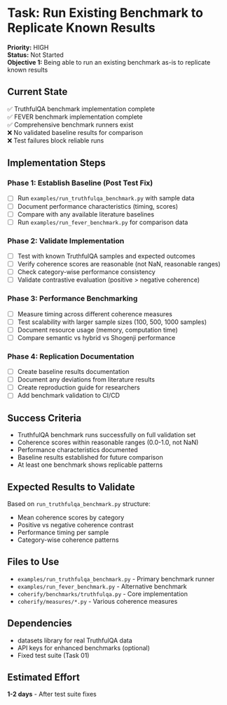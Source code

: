 # Task: Run Existing Benchmark to Replicate Known Results

**Priority:** HIGH  
**Status:** Not Started  
**Objective 1:** Being able to run an existing benchmark as-is to replicate known results  

## Current State
✅ TruthfulQA benchmark implementation complete  
✅ FEVER benchmark implementation complete  
✅ Comprehensive benchmark runners exist  
❌ No validated baseline results for comparison  
❌ Test failures block reliable runs  

## Implementation Steps

### Phase 1: Establish Baseline (Post Test Fix)
- [ ] Run `examples/run_truthfulqa_benchmark.py` with sample data
- [ ] Document performance characteristics (timing, scores)
- [ ] Compare with any available literature baselines
- [ ] Run `examples/run_fever_benchmark.py` for comparison data

### Phase 2: Validate Implementation
- [ ] Test with known TruthfulQA samples and expected outcomes
- [ ] Verify coherence scores are reasonable (not NaN, reasonable ranges)
- [ ] Check category-wise performance consistency
- [ ] Validate contrastive evaluation (positive > negative coherence)

### Phase 3: Performance Benchmarking
- [ ] Measure timing across different coherence measures
- [ ] Test scalability with larger sample sizes (100, 500, 1000 samples)
- [ ] Document resource usage (memory, computation time)
- [ ] Compare semantic vs hybrid vs Shogenji performance

### Phase 4: Replication Documentation  
- [ ] Create baseline results documentation
- [ ] Document any deviations from literature results
- [ ] Create reproduction guide for researchers
- [ ] Add benchmark validation to CI/CD

## Success Criteria
- TruthfulQA benchmark runs successfully on full validation set
- Coherence scores within reasonable ranges (0.0-1.0, not NaN)
- Performance characteristics documented
- Baseline results established for future comparison
- At least one benchmark shows replicable patterns

## Expected Results to Validate
Based on `run_truthfulqa_benchmark.py` structure:
- Mean coherence scores by category
- Positive vs negative coherence contrast
- Performance timing per sample
- Category-wise coherence patterns

## Files to Use
- `examples/run_truthfulqa_benchmark.py` - Primary benchmark runner
- `examples/run_fever_benchmark.py` - Alternative benchmark  
- `coherify/benchmarks/truthfulqa.py` - Core implementation
- `coherify/measures/*.py` - Various coherence measures

## Dependencies
- datasets library for real TruthfulQA data
- API keys for enhanced benchmarks (optional)
- Fixed test suite (Task 01)

## Estimated Effort
**1-2 days** - After test suite fixes